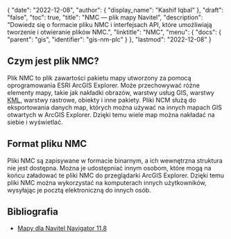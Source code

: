 {
  "date": "2022-12-08",
  "author": {
    "display_name": "Kashif Iqbal"
},
  "draft": "false",
  "toc": true,
  "title": "NMC — plik mapy Navitel",
  "description": "Dowiedz się o formacie pliku NMC i interfejsach API, które umożliwiają tworzenie i otwieranie plików NMC.",
  "linktitle": "NMC",
  "menu": {
    "docs": {
      "parent": "gis",
      "identifier": "gis-nm-plc"
}
},
  "lastmod": "2022-12-08"
}

## Czym jest plik NMC?

Plik NMC to plik zawartości pakietu mapy utworzony za pomocą oprogramowania ESRI ArcGIS Explorer. Może przechowywać różne elementy mapy, takie jak nakładki obrazów, warstwy usług GIS, warstwy [KML](/gis/kml/), warstwy rastrowe, obiekty i inne pakiety. Pliki NCM służą do eksportowania danych map, których można używać na innych mapach GIS otwartych w ArcGIS Explorer. Dzięki temu wiele map można nakładać na siebie i wyświetlać.

## Format pliku NMC

Pliki NMC są zapisywane w formacie binarnym, a ich wewnętrzna struktura nie jest dostępna. Można je udostępniać innym osobom, które mogą na końcu załadować te pliki NMC do przeglądarki ArcGIS Explorer. Dzięki temu pliki NMC można wykorzystać na komputerach innych użytkowników, wysyłając je pocztą elektroniczną do innych osób.

## Bibliografia

* [Mapy dla Navitel Navigator 11.8](https://www.navitel.cz/en/downloads/demo)


